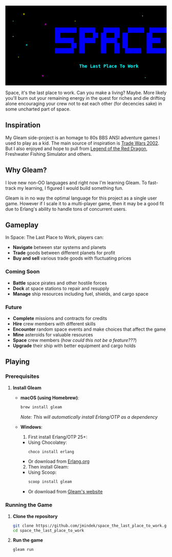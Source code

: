 <pre style="background-color: black; color: white; padding: 20px; font-family: monospace;">
    <span style="color: #ffff00;">*</span>                                           <span style="color: #ffffff;">.</span>                   <span style="color: #ff00ff;">*</span>
<span style="color: #00ffff;">.</span>                      <span style="color: #ffff00;">.</span>                                           <span style="color: #ffffff;">*</span>
            <span style="color: #ff00ff;">*</span>                                                             <span style="color: #00ffff;">*</span>
                <span style="color: #0000ff; font-weight: bold;">████████ ██████   ██████   ██████  ███████</span>
<span style="color: #ffffff;">.</span>               <span style="color: #0000ff; font-weight: bold;">██       ██   ██ ██   ██ ██       ██     </span>      <span style="color: #ffff00;">*</span>
                <span style="color: #0000ff; font-weight: bold;">███████  ██████  ██████  ██       █████  </span>
     <span style="color: #00ffff;">*</span>           <span style="color: #0000ff; font-weight: bold;">     ██ ██      ██   ██ ██       ██     </span>
                <span style="color: #0000ff; font-weight: bold;">███████  ██      ██   ██  ██████  ███████</span>         <span style="color: #ff00ff;">.</span>
  <span style="color: #ffff00;">.</span>                                                               <span style="color: #ffffff;">*</span>

                         <span style="color: #00ffff; font-weight: bold;">The Last Place To Work</span>

           <span style="color: #ff00ff;">*</span>                                     <span style="color: #00ffff;">.</span>              <span style="color: #ffff00;">*</span>
</pre>

Space, it's the last place to work. Can you make a living? 
Maybe. 
More likely you'll burn out your remaining energy in the quest for riches and die drifting alone encouraging your crew not to eat each other (for decencies sake) in some uncharted part of space.

## Inspiration

My Gleam side-project is an homage to 80s BBS ANSI adventure games I used to play as a kid. The main source of inspiration is [Trade Wars 2002](https://en.wikipedia.org/wiki/Trade_Wars). But I also enjoyed and hope to pull from [Legend of the Red Dragon](https://en.wikipedia.org/wiki/Legend_of_the_Red_Dragon), Freshwater Fishing Simulator and others.

## Why Gleam?

I love new non-OO languages and right now I'm learning Gleam. To fast-track my learning, I figured I would build something fun.

Gleam is in no way the optimal language for this project as a single user game.
However if I scale it to a multi-player game, then it may be a good fit due to Erlang's ability to handle tons of concurrent users.

## Gameplay

In Space: The Last Place to Work, players can:

- **Navigate** between star systems and planets
- **Trade** goods between different planets for profit
- **Buy and sell** various trade goods with fluctuating prices


### Coming Soon

- **Battle** space pirates and other hostile forces
- **Dock** at space stations to repair and resupply
- **Manage** ship resources including fuel, shields, and cargo space

### Future

- **Complete** missions and contracts for credits
- **Hire** crew members with different skills
- **Encounter** random space events and make choices that affect the game
- **Mine** asteroids for valuable resources
- **Space** crew members (_how could this not be a feature???_)
- **Upgrade** their ship with better equipment and cargo holds


## Playing

### Prerequisites

1. **Install Gleam**
   - **macOS (using Homebrew)**:
     ```sh
     brew install gleam
     ```
     *Note: This will automatically install Erlang/OTP as a dependency*
   
   - **Windows**:
     1. First install Erlang/OTP 25+:
       - Using Chocolatey:
         ```powershell
         choco install erlang
         ```
       - Or download from [Erlang.org](https://www.erlang.org/downloads)
     
     2. Then install Gleam:
       - Using Scoop:
         ```powershell
         scoop install gleam
         ```
       - Or download from [Gleam's website](https://gleam.run/getting-started/installing/)

### Running the Game

1. **Clone the repository**
   ```sh
   git clone https://github.com/jmindek/space_the_last_place_to_work.git
   cd space_the_last_place_to_work
   ```

2. **Run the game**
   ```sh
   gleam run
   ```

